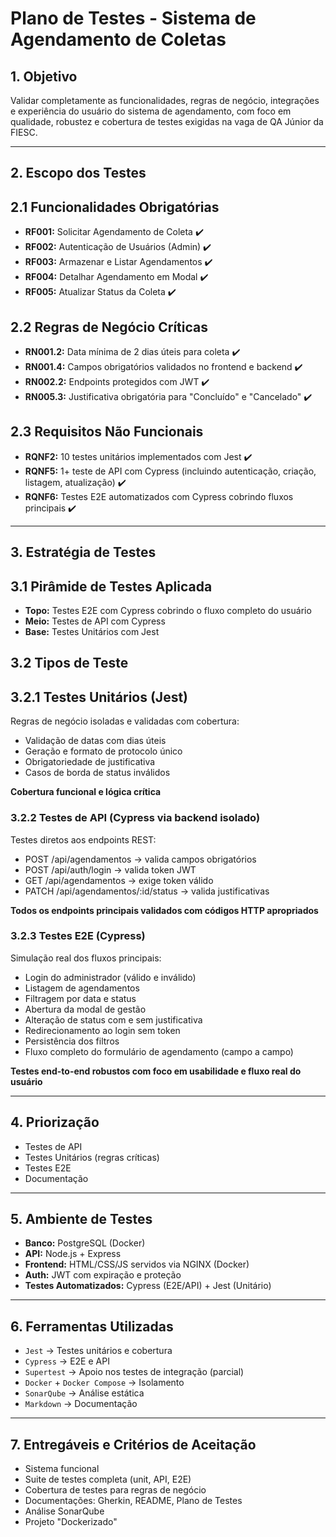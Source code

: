 # Plano de Testes - Sistema de Agendamento de Coletas

## 1. Objetivo

Validar completamente as funcionalidades, regras de negócio, integrações e experiência do usuário do sistema de agendamento, com foco em qualidade, robustez e cobertura de testes exigidas na vaga de QA Júnior da FIESC.

---

## 2. Escopo dos Testes

## 2.1 Funcionalidades Obrigatórias

- **RF001:** Solicitar Agendamento de Coleta ✔️
- **RF002:** Autenticação de Usuários (Admin) ✔️
- **RF003:** Armazenar e Listar Agendamentos ✔️
- **RF004:** Detalhar Agendamento em Modal ✔️
- **RF005:** Atualizar Status da Coleta ✔️

## 2.2 Regras de Negócio Críticas

- **RN001.2:** Data mínima de 2 dias úteis para coleta ✔️
- **RN001.4:** Campos obrigatórios validados no frontend e backend ✔️
- **RN002.2:** Endpoints protegidos com JWT ✔️
- **RN005.3:** Justificativa obrigatória para "Concluído" e "Cancelado" ✔️

## 2.3 Requisitos Não Funcionais

- **RQNF2:** 10 testes unitários implementados com Jest ✔️
- **RQNF5:** 1+ teste de API com Cypress (incluindo autenticação, criação, listagem, atualização) ✔️
- **RQNF6:** Testes E2E automatizados com Cypress cobrindo fluxos principais ✔️

---

## 3. Estratégia de Testes

## 3.1 Pirâmide de Testes Aplicada

- **Topo:** Testes E2E com Cypress cobrindo o fluxo completo do usuário
- **Meio:** Testes de API com Cypress
- **Base:** Testes Unitários com Jest

## 3.2 Tipos de Teste

## 3.2.1 Testes Unitários (Jest)

Regras de negócio isoladas e validadas com cobertura:

- Validação de datas com dias úteis
- Geração e formato de protocolo único
- Obrigatoriedade de justificativa
- Casos de borda de status inválidos

**Cobertura funcional e lógica crítica**

### 3.2.2 Testes de API (Cypress via backend isolado)

Testes diretos aos endpoints REST:

- POST /api/agendamentos → valida campos obrigatórios
- POST /api/auth/login → valida token JWT
- GET /api/agendamentos → exige token válido
- PATCH /api/agendamentos/:id/status → valida justificativas

**Todos os endpoints principais validados com códigos HTTP apropriados**

### 3.2.3 Testes E2E (Cypress)

Simulação real dos fluxos principais:

- Login do administrador (válido e inválido)
- Listagem de agendamentos
- Filtragem por data e status
- Abertura da modal de gestão
- Alteração de status com e sem justificativa
- Redirecionamento ao login sem token
- Persistência dos filtros
- Fluxo completo do formulário de agendamento (campo a campo)

**Testes end-to-end robustos com foco em usabilidade e fluxo real do usuário**

---

## 4. Priorização

- Testes de API
- Testes Unitários (regras críticas)
- Testes E2E
- Documentação

---

## 5. Ambiente de Testes

- **Banco:** PostgreSQL (Docker)
- **API:** Node.js + Express
- **Frontend:** HTML/CSS/JS servidos via NGINX (Docker)
- **Auth:** JWT com expiração e proteção
- **Testes Automatizados:** Cypress (E2E/API) + Jest (Unitário)

---

## 6. Ferramentas Utilizadas

- `Jest` → Testes unitários e cobertura
- `Cypress` → E2E e API
- `Supertest` → Apoio nos testes de integração (parcial)
- `Docker` + `Docker Compose` → Isolamento
- `SonarQube` → Análise estática
- `Markdown` → Documentação

---

## 7. Entregáveis e Critérios de Aceitação

- Sistema funcional
- Suite de testes completa (unit, API, E2E)
- Cobertura de testes para regras de negócio
- Documentações: Gherkin, README, Plano de Testes
- Análise SonarQube
- Projeto "Dockerizado"
